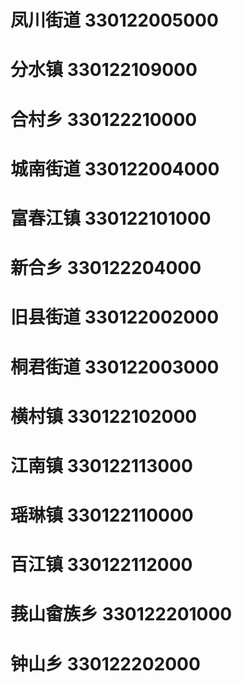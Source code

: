 # 凤川街道 330122005000
# 分水镇 330122109000
# 合村乡 330122210000
# 城南街道 330122004000
# 富春江镇 330122101000
# 新合乡 330122204000
# 旧县街道 330122002000
# 桐君街道 330122003000
# 横村镇 330122102000
# 江南镇 330122113000
# 瑶琳镇 330122110000
# 百江镇 330122112000
# 莪山畲族乡 330122201000
# 钟山乡 330122202000
